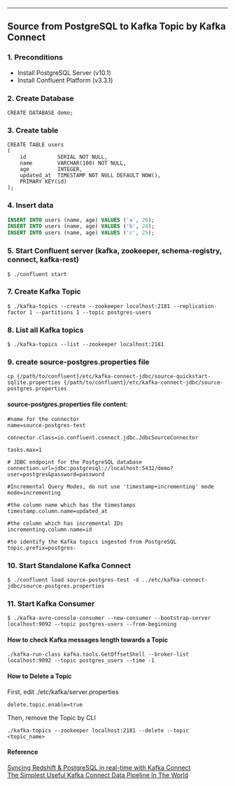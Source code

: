 
------

## Source from PostgreSQL to Kafka Topic by Kafka Connect

### 1. Preconditions

- Install PostgreSQL Server (v10.1)
- Install Confluent Platform (v3.3.1)

### 2. Create Database
```
CREATE DATABASE demo;
```

### 3. Create table

```
CREATE TABLE users
(
    id          SERIAL NOT NULL,
    name        VARCHAR(100) NOT NULL,
    age         INTEGER,
    updated_at  TIMESTAMP NOT NULL DEFAULT NOW(),
    PRIMARY KEY(id)
);
```

### 4. Insert data

```sql
INSERT INTO users (name, age) VALUES ('a', 26);
INSERT INTO users (name, age) VALUES ('b', 24);
INSERT INTO users (name, age) VALUES ('c', 25);
```

### 5. Start Confluent server (kafka, zookeeper, schema-registry, connect, kafka-rest)

```
$ ./confluent start
```

### 7. Create Kafka Topic
```
$ ./kafka-topics --create --zookeeper localhost:2181 --replication-factor 1 --partitions 1 --topic postgres-users
```

### 8. List all Kafka topics
```
$ ./kafka-topics --list --zookeeper localhost:2181
```

### 9. create source-postgres.properties file
```
cp {/path/to/confluent}/etc/kafka-connect-jdbc/source-quickstart-sqlite.properties {/path/to/confluent}/etc/kafka-connect-jdbc/source-postgres.properties
```

#### source-postgres.properties file content:
```
#name for the connector
name=source-postgres-test

connector.class=io.confluent.connect.jdbc.JdbcSourceConnector

tasks.max=1

# JDBC endpoint for the PostgreSQL database
connection.url=jdbc:postgresql://localhost:5432/demo?user=postgres&password=password

#Incremental Query Modes, do not use 'timestamp+incrementing' mode
mode=incrementing

#the column name which has the timestamps
timestamp.column.name=updated_at

#the column which has incremental IDs
incrementing.column.name=id

#to identify the Kafka topics ingested from PostgreSQL
topic.prefix=postgres-
```

### 10. Start Standalone Kafka Connect
```
$ ./confluent load source-postgres-test -d ../etc/kafka-connect-jdbc/source-postgres.properties
```

### 11. Start Kafka Consumer
```
$ ./kafka-avro-console-consumer --new-consumer --bootstrap-server localhost:9092 --topic postgres-users --from-beginning
```

#### How to check Kafka messages length towards a Topic
```
./kafka-run-class kafka.tools.GetOffsetShell --broker-list localhost:9092 --topic postgres_users --time -1
```
#### How to Delete a Topic

First, edit ./etc/kafka/server.properties
```
delete.topic.enable=true
```
Then, remove the Topic by CLI
```
./kafka-topics --zookeeper localhost:2181 --delete --topic <topic_name>
```

#### Reference
[Syncing Redshift & PostgreSQL in real-time with Kafka Connect][1]  
[The Simplest Useful Kafka Connect Data Pipeline In The World][2]  

  [1]: https://blog.insightdatascience.com/from-postgresql-to-redshift-with-kafka-connect-111c44954a6a 
  [2]: https://www.confluent.io/blog/simplest-useful-kafka-connect-data-pipeline-world-thereabouts-part-1/
